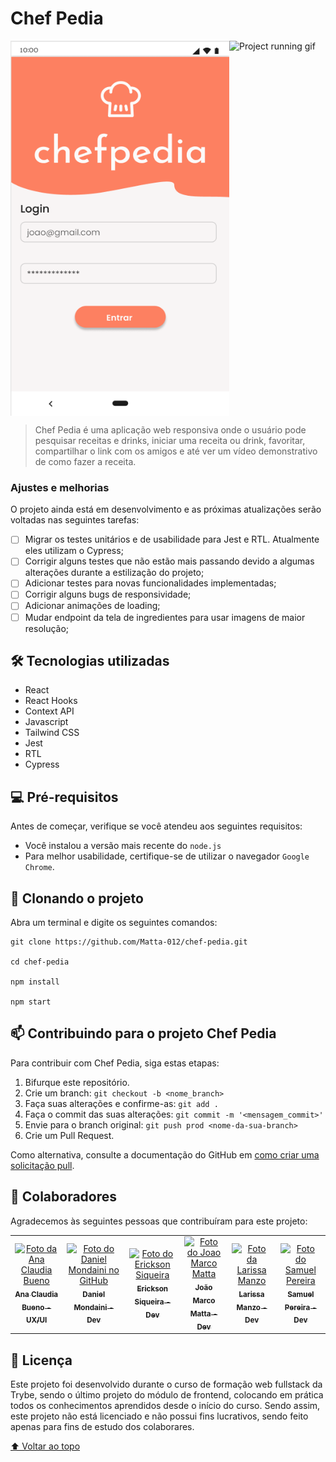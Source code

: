 # Chef Pedia

<div style="width: 1024px">
  <div style="display: flex">
    <img src="https://github.com/Matta-012/chef-pedia/blob/main/src/images/login.png" alt="Login page" width="350" height="600px">
    <img src="https://github.com/Matta-012/chef-pedia/blob/main/src/images/gif-meals-2.gif" alt="Project running gif" width="350" height="600px">
  </div>
</div>

> Chef Pedia é uma aplicação web responsiva onde o usuário pode pesquisar receitas e drinks, iniciar uma receita ou drink, favoritar, compartilhar o link com os amigos e até ver um vídeo demonstrativo de como fazer a receita.

### Ajustes e melhorias

O projeto ainda está em desenvolvimento e as próximas atualizações serão voltadas nas seguintes tarefas:

- [ ] Migrar os testes unitários e de usabilidade para Jest e RTL. Atualmente eles utilizam o Cypress;
- [ ] Corrigir alguns testes que não estão mais passando devido a algumas alterações durante a estilização do projeto;
- [ ] Adicionar testes para novas funcionalidades implementadas;
- [ ] Corrigir alguns bugs de responsividade;
- [ ] Adicionar animações de loading;
- [ ] Mudar endpoint da tela de ingredientes para usar imagens de maior resolução;

## 🛠️ Tecnologias utilizadas

* React
* React Hooks
* Context API
* Javascript
* Tailwind CSS
* Jest
* RTL
* Cypress

## 💻 Pré-requisitos

Antes de começar, verifique se você atendeu aos seguintes requisitos:

* Você instalou a versão mais recente do `node.js`
* Para melhor usabilidade, certifique-se de utilizar o navegador `Google Chrome`.

## 🚀 Clonando o projeto
Abra um terminal e digite os seguintes comandos:
```
git clone https://github.com/Matta-012/chef-pedia.git

cd chef-pedia

npm install

npm start
```

## 📫 Contribuindo para o projeto Chef Pedia

Para contribuir com Chef Pedia, siga estas etapas:

1. Bifurque este repositório.
2. Crie um branch: `git checkout -b <nome_branch>`
3. Faça suas alterações e confirme-as: `git add .`
4. Faça o commit das suas alterações: `git commit -m '<mensagem_commit>'`
5. Envie para o branch original: `git push prod <nome-da-sua-branch>`
6. Crie um Pull Request.

Como alternativa, consulte a documentação do GitHub em [como criar uma solicitação pull](https://help.github.com/en/github/collaborating-with-issues-and-pull-requests/creating-a-pull-request).

## 🤝 Colaboradores

Agradecemos às seguintes pessoas que contribuíram para este projeto:

<table>
  <tr>
    <td align="center">
      <a href="https://www.linkedin.com/in/anaclbueno/" target="_blank">
        <img src="https://media-exp1.licdn.com/dms/image/C4D03AQFAtVbQwE8L8Q/profile-displayphoto-shrink_800_800/0/1637674715714?e=1648080000&v=beta&t=SQU96m0vPCYuwzBuqoBSfqAkcBSqaqJzELnANXYji-s" width="100px;" alt="Foto da Ana Claudia Bueno"/><br>
        <sub>
          <b>Ana Claudia Bueno - UX/UI</b>
        </sub>
      </a>
    </td>
    <td align="center">
      <a href="https://github.com/DanMondaini" target="_blank">
        <img src="https://ca.slack-edge.com/TMDDFEPFU-U028A6P8BCY-97852d1481c7-512" width="100px;" alt="Foto do Daniel Mondaini no GitHub"/><br>
        <sub>
          <b>Daniel Mondaini - Dev</b>
        </sub>
      </a>
    </td>
    <td align="center">
      <a href="https://github.com/EricksonSiqueira" target="_blank">
        <img src="https://ca.slack-edge.com/TMDDFEPFU-U027SMW8T9A-7259f4b9fb0c-512" width="100px;" alt="Foto do Erickson Siqueira"/><br>
        <sub>
          <b>Erickson Siqueira - Dev</b>
        </sub>
      </a>
    </td>
    <td align="center">
      <a href="https://github.com/Matta-012" target="_blank">
        <img src="https://ca.slack-edge.com/TMDDFEPFU-U027HF5MAVB-f953bab6a9e3-512" width="100px;" alt="Foto do Joao Marco Matta"/><br>
        <sub>
          <b>João Marco Matta - Dev</b>
        </sub>
      </a>
    </td>
    <td align="center">
      <a href="https://github.com/larymanzo" target="_blank">
        <img src="https://ca.slack-edge.com/TMDDFEPFU-U020S8GSYMS-aa712df67f73-512" width="100px;" alt="Foto da Larissa Manzo"/><br>
        <sub>
          <b>Larissa Manzo - Dev</b>
        </sub>
      </a>
    </td>
    <td align="center">
      <a href="https://github.com/SP-Sam" target="_blank">
        <img src="https://ca.slack-edge.com/TMDDFEPFU-U027DP6HYAJ-a7cad8173cdf-512" width="100px;" alt="Foto do Samuel Pereira"/><br>
        <sub>
          <b>Samuel Pereira - Dev</b>
        </sub>
      </a>
    </td>
  </tr>
</table>

## 📝 Licença

Este projeto foi desenvolvido durante o curso de formação web fullstack da Trybe, sendo o último projeto do módulo de frontend, colocando em prática todos os conhecimentos aprendidos desde o início do curso. Sendo assim, este projeto não está licenciado e não possui fins lucrativos, sendo feito apenas para fins de estudo dos colaborares.

[⬆ Voltar ao topo](#chef-pedia)<br>
